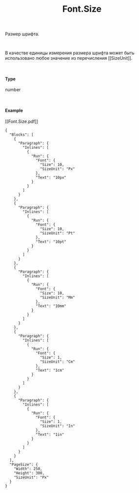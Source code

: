 ﻿---
layout: default
title: Font.Size
position: 1
categories: 
tags: 
---

Размер шрифта.

   

В качестве единицы измерения размера шрифта может быть использовано любое значение из перечисления [[SizeUnit]].

   

#### Type

number

    

#### Example

[[Font.Size.pdf]]  


```
{
  "Blocks": [
    {
      "Paragraph": {
        "Inlines": [
          {
            "Run": {
              "Font": {
                "Size": 10,
                "SizeUnit": "Px"
              },
              "Text": "10px"
            }
          }
        ]
      }
    },
    {
      "Paragraph": {
        "Inlines": [
          {
            "Run": {
              "Font": {
                "Size": 10,
                "SizeUnit": "Pt"
              },
              "Text": "10pt"
            }
          }
        ]
      }
    },
    {
      "Paragraph": {
        "Inlines": [
          {
            "Run": {
              "Font": {
                "Size": 10,
                "SizeUnit": "Mm"
              },
              "Text": "10mm"
            }
          }
        ]
      }
    },
    {
      "Paragraph": {
        "Inlines": [
          {
            "Run": {
              "Font": {
                "Size": 1,
                "SizeUnit": "Cm"
              },
              "Text": "1cm"
            }
          }
        ]
      }
    },
    {
      "Paragraph": {
        "Inlines": [
          {
            "Run": {
              "Font": {
                "Size": 1,
                "SizeUnit": "In"
              },
              "Text": "1in"
            }
          }
        ]
      }
    }
  ],
  "PageSize": {
    "Width": 250,
    "Height": 300,
    "SizeUnit": "Px"
  }
}
```

  


  


